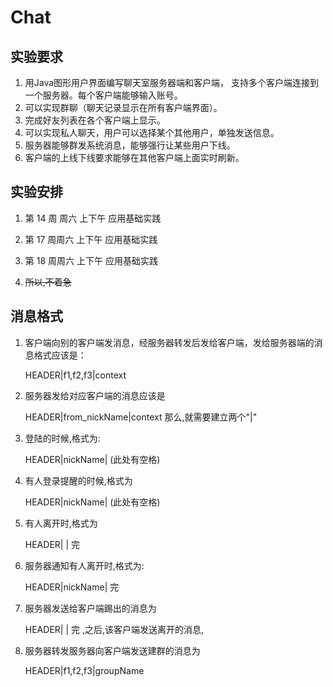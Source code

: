 # Chat

## 实验要求

1. 用Java图形用户界面编写聊天室服务器端和客户端， 支持多个客户端连接到一个服务器。每个客户端能够输入账号。
2. 可以实现群聊（聊天记录显示在所有客户端界面）。
3. 完成好友列表在各个客户端上显示。
4. 可以实现私人聊天，用户可以选择某个其他用户，单独发送信息。
5. 服务器能够群发系统消息，能够强行让某些用户下线。
6. 客户端的上线下线要求能够在其他客户端上面实时刷新。

## 实验安排

1. 第 14 周 周六 上下午 应用基础实践

<p>

2. 第 17 周周六 上下午 应用基础实践

<p>

3. 第 18 周周六 上下午 应用基础实践

<p>

4. ~~所以,不着急~~

## 消息格式 
1. 客户端向别的客户端发消息，经服务器转发后发给客户端，发给服务器端的消息格式应该是： <p>
HEADER|f1,f2,f3|context <p>
2. 服务器发给对应客户端的消息应该是 <p>
HEADER|from_nickName|context 那么,就需要建立两个"|"<p>
3. 登陆的时候,格式为:<p>
  HEADER|nickName| (此处有空格)<p>
4. 有人登录提醒的时候,格式为 <p>
HEADER|nickName| (此处有空格)<p>
5. 有人离开时,格式为 <p>
HEADER| | 完 <p>
6. 服务器通知有人离开时,格式为:<p>
  HEADER|nickName| 完 <p>
7. 服务器发送给客户端踢出的消息为 <p>
HEADER| | 完 ,之后,该客户端发送离开的消息,<p>
8. 服务器转发服务器向客户端发送建群的消息为 <p>
HEADER|f1,f2,f3|groupName<p>

